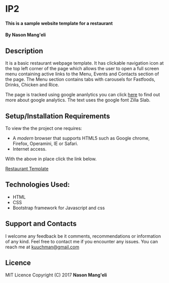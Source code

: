 # IP2

#### This is a sample website template for a restaurant

#### By Nason Mang'eli

## Description

It is a basic restaurant webpage template. It has clickable navigation icon at the top left corner of the page which allows the 
user to open a full screen menu containing active links to the Menu, Events and Contacts section of the page.
The Menu section contains tabs with carousels for Fastfoods, Drinks, Chicken and Rice.

The page is tracked using google ananlytics you can click [here](http://www.google.com/analytics) to find out more about google
analytics. The text uses the google font Zilla Slab.

## Setup/Installation Requirements

To view the the project one requires:
 * A *modern* browser that supports HTML5 such as Google chrome, Firefox, Operamini, IE or Safari.
 * Internet access.
 
 With the above in place click the link below.
 
 [Restaurant Template](https://nasonmangeli.github.io/IP2/)
 

## Technologies Used:
* HTML
* CSS
* Bootstrap framework for Javascript and css
  
## Support and Contacts
 
I welcome any feedback be it comments, recommendations or information of any kind. Feel free to contact me if you encounter any issues.
You can reach me at kuuchman@gmail.com

## Licence 

MIT Licence 
Copyright (C) 2017   **Nason Mang'eli**


